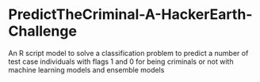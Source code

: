 # PredictTheCriminal-A-HackerEarth-Challenge
An R script model to solve a classification problem to predict a number of test case individuals with flags 1 and 0 for being criminals or not with machine learning models and ensemble models
